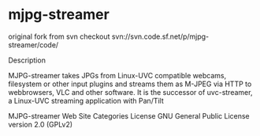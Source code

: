 # mjpg-streamer
original fork from svn checkout svn://svn.code.sf.net/p/mjpg-streamer/code/

Description

MJPG-streamer takes JPGs from Linux-UVC compatible webcams, filesystem or other input plugins and streams them as M-JPEG via HTTP to webbrowsers, VLC and other software. It is the successor of uvc-streamer, a Linux-UVC streaming application with Pan/Tilt

MJPG-streamer Web Site
Categories
License
GNU General Public License version 2.0 (GPLv2)
